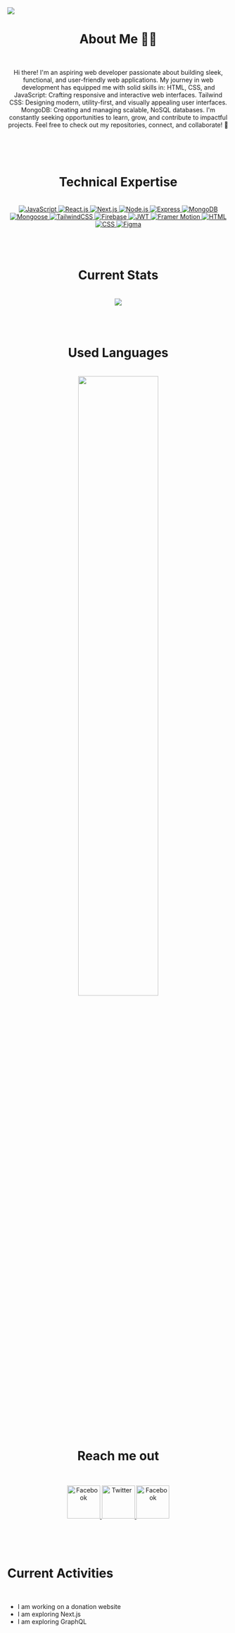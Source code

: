 <a>
  <img src="https://res.cloudinary.com/dzdvs6gaf/image/upload/v1738758972/svgviewer-output_ibed2n.svg"/>
</a>

<div align="center">
  
  # About Me 👨‍💻

<br />
  
  
  Hi there! I'm an aspiring web developer passionate about building sleek, functional, and user-friendly web applications. My journey in web development has equipped me with solid skills in:
  HTML, CSS, and JavaScript: Crafting responsive and interactive web interfaces.
  Tailwind CSS: Designing modern, utility-first, and visually appealing user interfaces.
  MongoDB: Creating and managing scalable, NoSQL databases. I'm constantly seeking opportunities to learn, grow, and contribute to impactful projects. Feel free to check out my repositories, connect, and collaborate! 🚀
</div>
<br />
<br />
<br />

<div align="center">

  # Technical Expertise

  <br />
  
<a href="https://developer.mozilla.org/en-US/docs/Web/JavaScript" target="_blank">
  <img src="https://img.shields.io/badge/-JavaScript-black?style=for-the-badge&logo=javascript&logoColor=white&color=F7DF1E" alt="JavaScript" />
</a>
<a href="https://reactjs.org" target="_blank">
  <img src="https://img.shields.io/badge/-React_JS-black?style=for-the-badge&logoColor=white&logo=react&color=61DAFB" alt="React.js" />
</a>
<a href="https://nextjs.org" target="_blank">
  <img src="https://img.shields.io/badge/-Next.js-black?style=for-the-badge&logo=next.js&logoColor=white&color=000000" alt="Next.js" />
</a>
<a href="https://nodejs.org" target="_blank">
  <img src="https://img.shields.io/badge/-Node.js-black?style=for-the-badge&logo=node.js&logoColor=white&color=339933" alt="Node.js" />
</a>
<a href="https://expressjs.com" target="_blank">
  <img src="https://img.shields.io/badge/-Express-black?style=for-the-badge&logo=express&logoColor=white&color=000000" alt="Express" />
</a>
<a href="https://www.mongodb.com" target="_blank">
  <img src="https://img.shields.io/badge/-MongoDB-black?style=for-the-badge&logo=mongodb&logoColor=white&color=47A248" alt="MongoDB" />
</a>
<a href="https://mongoosejs.com" target="_blank">
  <img src="https://img.shields.io/badge/-Mongoose-black?style=for-the-badge&logo=mongoose&logoColor=white&color=880000" alt="Mongoose" />
</a>
<a href="https://tailwindcss.com" target="_blank">
  <img src="https://img.shields.io/badge/-Tailwind_CSS-black?style=for-the-badge&logoColor=white&logo=tailwindcss&color=06B6D4" alt="TailwindCSS" />
</a>
<a href="https://firebase.google.com" target="_blank">
  <img src="https://img.shields.io/badge/-Firebase-black?style=for-the-badge&logo=firebase&logoColor=white&color=FFCA28" alt="Firebase" />
</a>
<a href="https://jwt.io" target="_blank">
  <img src="https://img.shields.io/badge/-JWT-black?style=for-the-badge&logo=JSON-web-tokens&logoColor=white&color=FF4081" alt="JWT" />
</a>
<a href="https://www.framer.com/motion/" target="_blank">
  <img src="https://img.shields.io/badge/-Framer%20Motion-black?style=for-the-badge&logo=framer&logoColor=white&color=0055FF" alt="Framer Motion" />
</a>
<a href="https://developer.mozilla.org/en-US/docs/Web/HTML" target="_blank">
  <img src="https://img.shields.io/badge/-HTML-black?style=for-the-badge&logo=html5&logoColor=white&color=E34F26" alt="HTML" />
</a>
<a href="https://developer.mozilla.org/en-US/docs/Web/CSS" target="_blank">
  <img src="https://img.shields.io/badge/-CSS-black?style=for-the-badge&logo=css3&logoColor=white&color=1572B6" alt="CSS" />
</a>
<a href="https://www.figma.com" target="_blank">
  <img src="https://img.shields.io/badge/-Figma-black?style=for-the-badge&logo=figma&logoColor=white&color=F24E1E" alt="Figma" />
</a>
</div>

<br />
<br />
<br />

<div align="center">

  # Current Stats

<br />


  <img src="https://github-readme-streak-stats.herokuapp.com?user=whoishasan&theme=react&hide_border=true&background=0D1117&stroke=0D1117&fire=FF1CF7&sideLabels=00F0FF&currStreakNum=FF1CF7&ring=FF1CF7&currStreakLabel=FF1CF7&sideNums=00F0FF"/>
  
</div>

<br />
<br />
<br />

<div align="center">
  
  # Used Languages
  
  <br />
  
  <img width="60%" src="https://github-readme-stats.vercel.app/api/top-langs/?username=whoishasan&theme=tokyonight&show_icons=true&hide_border=true&layout=compact"/>


</div>

<br />
<br />
<br />

<div align="center">
  
  # Reach me out
  
  <br />
  
<p align="center">
    <a href="https://www.linkedin.com/in/web-developer-mehedihasan" target="_blank">
    <img height="75" src="https://github.com/mir-hussain/mir-hussain/blob/main/images/icons/Linkedin.png" alt="Facebook">
  </a>
    <a href="https://x.com/Dev_Hasan1" target="_blank">
    <img height="75" src="https://github.com/mir-hussain/mir-hussain/blob/main/images/icons/Twitter.png" alt="Twitter">
  </a>
  <a href="https://www.facebook.com/SeriouslyHasan" target="_blank">
    <img height="75" src="https://github.com/mir-hussain/mir-hussain/blob/main/images/icons/Facebook.png" alt="Facebook">
  </a>

</p>

 


</div>

<br />
<br />
<br />

<div>
  
  # Current Activities
  
  <br />

  - I am working on a donation website
  - I am exploring Next.js
  - I am exploring GraphQL
  


</div>
